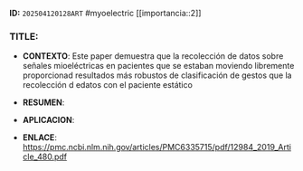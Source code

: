 **ID:** `202504120128ART`
#myoelectric 
[[importancia::2]]
### TITLE:

- **CONTEXTO**: 
	Este paper demuestra que la recolección de datos sobre señales mioeléctricas en pacientes que se estaban moviendo libremente proporcionad resultados más robustos de clasificación de gestos que la recolección d edatos con el paciente estático
- **RESUMEN**: 
    
- **APLICACION**: 

- **ENLACE**: https://pmc.ncbi.nlm.nih.gov/articles/PMC6335715/pdf/12984_2019_Article_480.pdf